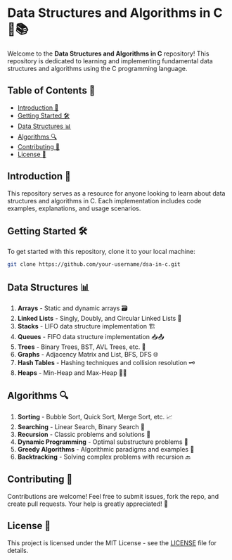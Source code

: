 # Data Structures and Algorithms in C 🧠📚

Welcome to the **Data Structures and Algorithms in C** repository! This repository is dedicated to learning and implementing fundamental data structures and algorithms using the C programming language.

## Table of Contents 📜
- [Introduction 🚀](#introduction-🚀)
- [Getting Started 🛠️](#getting-started-🛠️)
- [Data Structures 📊](#data-structures-📊)
- [Algorithms 🔍](#algorithms-🔍)
- [Contributing 🤝](#contributing-🤝)
- [License 📄](#license-📄)

## Introduction 🚀
This repository serves as a resource for anyone looking to learn about data structures and algorithms in C. Each implementation includes code examples, explanations, and usage scenarios.

## Getting Started 🛠️
To get started with this repository, clone it to your local machine:

```bash
git clone https://github.com/your-username/dsa-in-c.git
```

## Data Structures 📊
1. **Arrays** - Static and dynamic arrays 🗃️
2. **Linked Lists** - Singly, Doubly, and Circular Linked Lists 🔗
3. **Stacks** - LIFO data structure implementation 🏗️
4. **Queues** - FIFO data structure implementation 📥📤
5. **Trees** - Binary Trees, BST, AVL Trees, etc. 🌳
6. **Graphs** - Adjacency Matrix and List, BFS, DFS 🌐
7. **Hash Tables** - Hashing techniques and collision resolution 🗝️
8. **Heaps** - Min-Heap and Max-Heap 🏋️‍♂️

## Algorithms 🔍
1. **Sorting** - Bubble Sort, Quick Sort, Merge Sort, etc. 📈
2. **Searching** - Linear Search, Binary Search 🔎
3. **Recursion** - Classic problems and solutions 🔁
4. **Dynamic Programming** - Optimal substructure problems 📐
5. **Greedy Algorithms** - Algorithmic paradigms and examples 🥇
6. **Backtracking** - Solving complex problems with recursion 🔙

## Contributing 🤝
Contributions are welcome! Feel free to submit issues, fork the repo, and create pull requests. Your help is greatly appreciated! 🙌

## License 📄
This project is licensed under the MIT License - see the [LICENSE](LICENSE) file for details.
